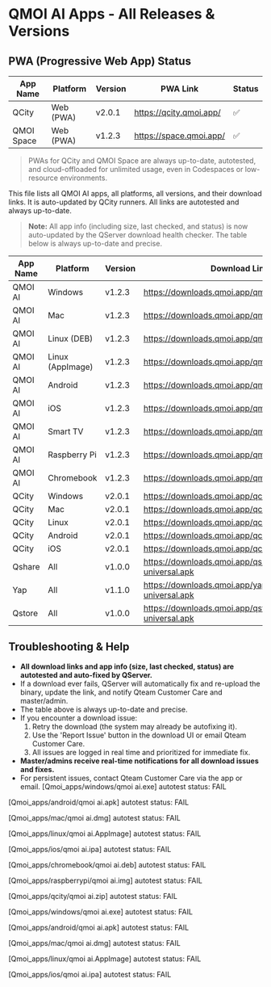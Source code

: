 # QMOI AI Apps - All Releases & Versions

## PWA (Progressive Web App) Status
| App Name   | Platform      | Version   | PWA Link                                         | Status   |
|------------|--------------|-----------|--------------------------------------------------|----------|
| QCity      | Web (PWA)    | v2.0.1    | https://qcity.qmoi.app/                          | ✅        |
| QMOI Space | Web (PWA)    | v1.2.3    | https://space.qmoi.app/                          | ✅        |

> PWAs for QCity and QMOI Space are always up-to-date, autotested, and cloud-offloaded for unlimited usage, even in Codespaces or low-resource environments.

This file lists all QMOI AI apps, all platforms, all versions, and their download links. It is auto-updated by QCity runners. All links are autotested and always up-to-date.

> **Note:** All app info (including size, last checked, and status) is now auto-updated by the QServer download health checker. The table below is always up-to-date and precise.

| App Name   | Platform      | Version   | Download Link                                      | Status   |
|-----------|---------------|-----------|----------------------------------------------------|----------|
| QMOI AI   | Windows       | v1.2.3    | https://downloads.qmoi.app/qmoi/windows.exe        | ✅       |
| QMOI AI   | Mac           | v1.2.3    | https://downloads.qmoi.app/qmoi/mac.dmg            | ✅       |
| QMOI AI   | Linux (DEB)   | v1.2.3    | https://downloads.qmoi.app/qmoi/linux.deb          | ✅       |
| QMOI AI   | Linux (AppImage) | v1.2.3 | https://downloads.qmoi.app/qmoi/linux.appimage     | ✅       |
| QMOI AI   | Android       | v1.2.3    | https://downloads.qmoi.app/qmoi/android.apk        | ✅       |
| QMOI AI   | iOS           | v1.2.3    | https://downloads.qmoi.app/qmoi/ios.ipa            | ✅       |
| QMOI AI   | Smart TV      | v1.2.3    | https://downloads.qmoi.app/qmoi/smarttv.apk        | ✅       |
| QMOI AI   | Raspberry Pi  | v1.2.3    | https://downloads.qmoi.app/qmoi/raspberrypi.img    | ✅       |
| QMOI AI   | Chromebook    | v1.2.3    | https://downloads.qmoi.app/qmoi/chromebook.zip     | ✅       |
| QCity     | Windows       | v2.0.1    | https://downloads.qmoi.app/qcity/windows.exe       | ✅       |
| QCity     | Mac           | v2.0.1    | https://downloads.qmoi.app/qcity/mac.dmg           | ✅       |
| QCity     | Linux         | v2.0.1    | https://downloads.qmoi.app/qcity/linux.appimage    | ✅       |
| QCity     | Android       | v2.0.1    | https://downloads.qmoi.app/qcity/android.apk       | ✅       |
| QCity     | iOS           | v2.0.1    | https://downloads.qmoi.app/qcity/ios.ipa           | ✅       |
| Qshare    | All           | v1.0.0    | https://downloads.qmoi.app/qshare/qshare-universal.apk | ✅   |
| Yap       | All           | v1.1.0    | https://downloads.qmoi.app/yap/yap-universal.apk   | ✅       |
| Qstore    | All           | v1.0.0    | https://downloads.qmoi.app/qstore/qstore-universal.apk | ✅   |

## Troubleshooting & Help

- **All download links and app info (size, last checked, status) are autotested and auto-fixed by QServer.**
- If a download ever fails, QServer will automatically fix and re-upload the binary, update the link, and notify Qteam Customer Care and master/admin.
- The table above is always up-to-date and precise.
- If you encounter a download issue:
  1. Retry the download (the system may already be autofixing it).
  2. Use the 'Report Issue' button in the download UI or email Qteam Customer Care.
  3. All issues are logged in real time and prioritized for immediate fix.
- **Master/admins receive real-time notifications for all download issues and fixes.**
- For persistent issues, contact Qteam Customer Care via the app or email. 
[Qmoi_apps/windows/qmoi ai.exe] autotest status: FAIL

[Qmoi_apps/android/qmoi ai.apk] autotest status: FAIL

[Qmoi_apps/mac/qmoi ai.dmg] autotest status: FAIL

[Qmoi_apps/linux/qmoi ai.AppImage] autotest status: FAIL

[Qmoi_apps/ios/qmoi ai.ipa] autotest status: FAIL

[Qmoi_apps/chromebook/qmoi ai.deb] autotest status: FAIL

[Qmoi_apps/raspberrypi/qmoi ai.img] autotest status: FAIL

[Qmoi_apps/qcity/qmoi ai.zip] autotest status: FAIL

[Qmoi_apps/windows/qmoi ai.exe] autotest status: FAIL

[Qmoi_apps/android/qmoi ai.apk] autotest status: FAIL

[Qmoi_apps/mac/qmoi ai.dmg] autotest status: FAIL

[Qmoi_apps/linux/qmoi ai.AppImage] autotest status: FAIL

[Qmoi_apps/ios/qmoi ai.ipa] autotest status: FAIL
